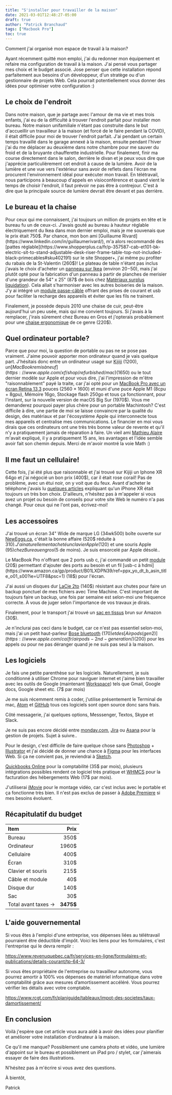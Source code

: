 ```yaml
---
title: "S'installer pour travailler de la maison"
date: 2021-03-01T12:48:27-05:00
draft: true
author: "Patrick Branchaud"
tags: ["Macbook Pro"]
toc: true
---
```


Comment j'ai organisé mon espace de travail à la maison?

Ayant récemment quitté mon emploi, j'ai du redonner mon équipement et refaire ma configuration de travail à la maison. J'ai pensé vous partager mes choix et le budget associé. Jose penser que cette installation répond parfaitement aux besoins d'un développeur, d'un stratège ou d'un gestionnaire de projets Web. Cela pourrait potentiellement vous donner des idées pour optimiser votre configuration :)


## Le choix de l'endroit

Dans notre maison, que je partage avec l'amour de ma vie et mes trois enfants, j'ai eu de la difficulté à trouver l'endroit parfait pour installer mon bureau. Notre maison unifamiliale n'étant pas construite dans le but d'accueillir un travailleur à la maison (et forcé de le faire pendant la COVID), il était difficile pour moi de trouver l'endroit parfait. J'ai pendant un certain temps travaillé dans le garage annexé à la maison, ensuite pendant l'hiver j'ai du me déplacer au deuxième dans notre chambre pour me sauver du froid et de la bruyante chaufferette industrielle. Pour finalement, finir ma course directement dans le salon, derrière le divan et je peux vous dire que j'apprécie particulièrement cet endroit à cause de la lumière. Avoir de la lumière et une vue vers l'extérieur sans avoir de reflets dans l'écran me procurent l'environnement idéal pour exécuter mon travail. En télétravail, nous participons à beaucoup d'appels en visioconférence et quand vient le temps de choisir l'endroit, il faut prévoir ne pas être à contrejour. C'est à dire que la principale source de lumière devrait être devant et pas derrière.


## Le bureau et la chaise

Pour ceux qui me connaissent, j'ai toujours un million de projets en tête et le bureau fu un de ceux-ci. J'avais gouté au bureau à hauteur réglable électriquement du Ikea dans mon dernier emploi, mais je me souvenais que le prix était 750$. Par chance, mon bon ami [Guillaume Rivard](https://www.linkedin.com/in/guillaumerivard/), m'a alors recommandé des [pattes réglable](https://www.shopperplus.ca/fr/p-357587-cab-et101-bk-electric-sit-to-stand-adjustable-desk-riser-frame-table-top-not-included-black-primecables#sku402191) sur le site Shopper+, j'ai même pu profiter du rabais de la St-Valentin (260$)! Le plateau de table n'étant pas inclus j'avais le choix d'acheter un [panneau sur Ikea](https://www.ikea.com/ca/en/cat/table-tops-11844/)  (environ 20$-50$), mais j'ai plutôt opté pour la fabrication d'un panneau à partir de planches de merisier d'une grandeur de 54" x 25" (87$ de bois chez [Matériaux surplus liquidation](https://materiauxsurplus.com/)). Cela allait s'harmoniser avec les autres boiseries de la maison. J'y ai intégré un [module passe-câble](https://www.amazon.ca/gp/product/B078YP8X67/) offrant des prises de courant et usb pour faciliter la recharge des appareils et éviter que les fils ne trainent.

Finalement, je possède depuis 2010 une chaise de cuir, peut-être aujourd'hui un peu usée, mais qui me convient toujours. Si j'avais à la remplacer, j'irais sûrement chez Bureau en Gros et j'opterais probablement pour une [chaise ergonomique](https://www.bureauengros.com/products/748129-fr-staples-fauteuil-fonctionnel-multifonctions-noir) de ce genre (220$).


## Quel ordinateur portable?

Parce que pour moi, la question de portable ou pas ne se pose pas vraiment. J'aime pouvoir apporter mon ordinateur quand je vais quelque part. J'hésitais donc entre un ordinateur usagé sur [Kijiji](https://www.kijiji.ca/b-sherbrooke-qc/macbook-pro/k0l1700156?rb=true&dc=true) (1200$), un [MacBook remis à neuf](https://www.apple.com/xf/shop/refurbished/mac) (1650$) ou le tout dernier modèle sur Apple et pour vous dire, j'ai l'impression de m'être "raisonnablement" payé la traite, car j'ai opté pour un [MacBook Pro avec un écran Retina 13,3](https://www.apple.com/ca/macbook-pro-13/) pouces (2560 × 1600) et muni d'une puce Apple M1 (8cpu + 8gpu), Mémoire 16go, Stockage flash 250go et tous ça fonctionnant, pour l'instant, sur la nouvelle version de macOS Big Sur (1970$). Vous me demanderez pourquoi payer plus chère pour un portable Machintosh? C'est difficile à dire, une partie de moi se laisse convaincre par la qualité du design, des matériaux et par l'écosystème Apple qui interconnecte tous mes appareils et centralise mes communications. Le financier en moi vous dirais que ces ordinateurs ont une très très bonne valeur de revente et qu'il n'y a pratiquement jamais de réparation à faire. Un vieil ami [Mathieu Alaire](https://www.linkedin.com/in/mathieuallaire/) m'avait expliqué, il y a pratiquement 15 ans, les avantages et l'idée semble avoir fait son chemin depuis. Merci de m'avoir montré la voie Math :)


## Il me faut un cellulaire!

Cette fois, j'ai été plus que raisonnable et j'ai trouvé sur Kijiji un Iphone XR 64go et j'ai négocié un bon prix (400$), car il était rose corail! Pas de problème, avec un étui noir, on y voit que du feux. Avant d'acheter le téléphone j'avais lu [quelques articles](https://www.macrumors.com/roundup/iphone-xr/) expliquant qu'un iPhone XR était toujours un très bon choix. D'ailleurs, n'hésitez pas à m'appeler si vous avez un projet ou besoin de conseils pour votre site Web le numéro n'a pas changé. Pour ceux qui ne l'ont pas, écrivez-moi!


## Les accessoires

J'ai trouvé un écran 34" Wide de marque LG (34wk500) boîte ouverte sur [NewEggs.ca](https://www.newegg.ca/p/pl?d=lg+ultrawide), c'était la bonne affaire (520$ réduite à 310$). J'ai naturellement acheté un clavier Apple (120$) et une souris Apple (95$) chez Bureau en gros (5$ de moins). Je suis ensorcelé par Apple désolé..

Le MacBook Pro n'offrant que 2 ports usb c, j'ai commandé un petit [module](https://www.amazon.ca/gp/product/B0885WDH6S/ref=ppx_yo_dt_b_asin_title_o00_s00?ie=UTF8&psc=1) (20$) permettant d'ajouter des ports au besoin et un fil [usb-c à hdmi](https://www.amazon.ca/gp/product/B01LXDPN39/ref=ppx_yo_dt_b_asin_title_o01_s00?ie=UTF8&psc=1) (18$) pour l'écran.

J'ai aussi un disques dur [LaCie 2to](https://www.amazon.ca/-/fr/Compatible-r%C3%A9sistant-ordinateurs-abonnement-STFR2000800/dp/B01N7QFZLQ/) (140$) résistant aux chutes pour faire un backup ponctuel de mes fichiers avec Time Machine. C'est important de toujours faire un backup, une fois par semaine est selon-moi une fréquence correcte. À vous de juger selon l'importance de vos travaux je dirais.

Finalement, pour le transport j'ai trouvé un [sac en tissus](https://www.amazon.ca/gp/product/B07HC1KHSH/) brun sur Amazon (30$).

Je n'inclurai pas ceci dans le budget, car ce n'est pas essentiel selon-moi, mais j'ai un petit haut-parleur [Bose bluetooth](https://www.amazon.ca/-/fr/SoundLink-Enceinte-portable-Bluetooth-microphone/dp/B01HETFQKS/) (170$) et des [Airpods (gen 2)](https://www.apple.com/ca/fr/airpods-2nd-generation/) (200$) pour les appels ou pour ne pas déranger quand je ne suis pas seul à la maison.


## Les logiciels

Je fais une petite parenthèse sur les logiciels. Naturellement, je suis conditionné à utiliser Chrome pour naviguer internet et j'aime bien travailler avec les outils de Google (maintenant [Workspace](https://workspace.google.com/intl/fr_ca/)) tels que Gmail, Google docs, Google sheet etc. (7$ par mois)

Je me suis récemment remis à coder, j'utilise présentement le Terminal de mac, [Atom](https://atom.io/) et [GitHub](https://github.com/patbranchaud) tous ces logiciels sont open source donc sans frais.

Côté messagerie, j'ai quelques options, Messsenger, Textos, Skype et Slack.

Je ne suis pas encore décidé entre [monday.com](https://monday.com/), [Jira](https://www.atlassian.com/software/jira) ou [Asana](https://asana.com/) pour la gestion de projets. Sujet à suivre..

Pour le design, c'est difficile de faire quelque chose sans [Photoshop](https://www.adobe.com/ca/products/photoshop.html) + [Illustrator](https://www.adobe.com/ca/products/illustrator.html) et j'ai décidé de donner une chance à [Figma](https://www.figma.com/) pour les interfaces Web. Si ça ne convient pas, je reviendrai à [Sketch](https://www.sketch.com/).

[Quickbooks Online](https://quickbooks.intuit.com/ca/) pour la comptabilité (35$ par mois), plusieurs intégrations possibles rendent ce logiciel très pratique et [WHMCS](https://www.whmcs.com/) pour la facturation des hébergements Web (17$ par mois).

J'utiliserai [iMovie](https://www.apple.com/ca/fr/imovie/) pour le montage vidéo, car c'est inclus avec le portable et ça fonctionne très bien. Il n'est pas exclus de passer à [Adobe Premiere](https://www.adobe.com/ca/products/premiere.html) si mes besoins évoluent.


## Récapitulatif du budget

| Item | Prix |
| :------ | -----------: |
| Bureau   | 350$ |
| Ordinateur   | 1960$ |
| Cellulaire   | 400$ |
| Écran   | 310$ |
| Clavier et souris | 215$ |
| Câble et module   | 40$ |
| Disque dur   | 140$ |
| Sac   | 30$ |
| Total avant taxes -> | **3475$** |


## L'aide gouvernemental

Si vous êtes à l'emploi d'une entreprise, vos dépenses liées au télétravail pourraient être déductible d'impôt. Voici les liens pour les formulaires, c'est l'entreprise qui le devra remplir :

https://www.revenuquebec.ca/fr/services-en-ligne/formulaires-et-publications/details-courant/tp-64-3/

Si vous êtes propriétaire de l'entreprise ou travailleur autonome, vous pourrez amortir à 100% vos dépenses de matériel informatique dans votre comptabilité grâce aux mesures d’amortissement accéléré. Vous pourrez vérifier les détails avec votre comptable.

https://www.rcgt.com/fr/planiguide/tableaux/impot-des-societes/taux-damortissement/


## En conclusion

Voilà j'espère que cet article vous aura aidé à avoir des idées pour planifier et améliorer votre installation d'ordinateur à la maison.

Ce qu'il me manque? Possiblement une caméra photo et vidéo, une lumière d'appoint sur le bureau et possiblement un iPad pro / stylet, car j'aimerais essayer de faire des illustrations.

N'hésitez pas à m'écrire si vous avez des questions.

À bientôt,

Patrick
